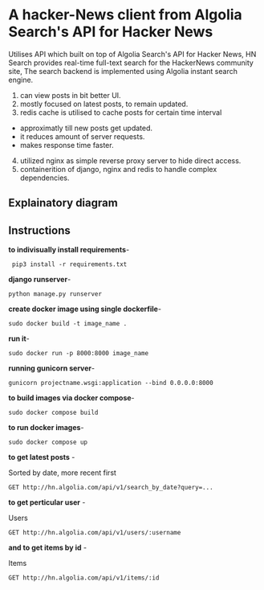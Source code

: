 # A hacker-News client from Algolia Search's API for Hacker News

Utilises API which built on top of Algolia Search's API for Hacker News,
HN Search provides real-time full-text search for the HackerNews community site,
The search backend is implemented using Algolia instant search engine.

1. can view posts in bit better UI.
2. mostly focused on latest posts, to remain updated.
3. redis cache is utilised to cache posts for certain time interval 
- approximatly till new posts get updated.
- it reduces amount of server requests.
- makes response time faster.
4. utilized nginx as simple reverse proxy server to hide direct access.
5. containerition of django, nginx and redis to handle complex dependencies.

## Explainatory diagram

## Instructions 

**to indivisually  install requirements**- 
```
 pip3 install -r requirements.txt
```
**django runserver**-
```
python manage.py runserver
```
**create docker image using single dockerfile**-
```
sudo docker build -t image_name .
```
**run it**-
```
sudo docker run -p 8000:8000 image_name
```
**running gunicorn server**-
```
gunicorn projectname.wsgi:application --bind 0.0.0.0:8000 
```
**to build images via docker compose**-
```
sudo docker compose build
```
**to run docker images**-
```
sudo docker compose up
```

**to get latest posts** -

Sorted by date, more recent first
```
GET http://hn.algolia.com/api/v1/search_by_date?query=...
```

 **to get perticular user** -

Users
```
GET http://hn.algolia.com/api/v1/users/:username
```
**and to get items by id** -

Items
```
GET http://hn.algolia.com/api/v1/items/:id
```
